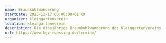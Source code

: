 ```yaml
---
name: Braunkohlwanderung
startDate: 2023-12-17T00:00:00+01:00
organizer: kleingartenverein
location: kleingartenverein
description: Die diesjährige Braunkohlwanderung des Kleingartenvereins.
url: https://www.kgv-roessing.de/termine/
---
```

